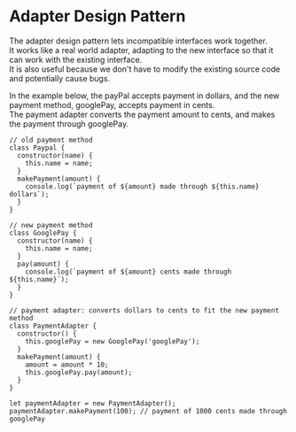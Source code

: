 # Adapter Design Pattern

The adapter design pattern lets incompatible interfaces work together.    
It works like a real world adapter, adapting to the new interface so that it can work with the existing interface.   
It is also useful because we don't have to modify the existing source code and potentially cause bugs.  

In the example below, the payPal accepts payment in dollars, 
and the new payment method, googlePay, accepts payment in cents.  
The payment adapter converts the payment amount to cents, and makes the payment through googlePay.  

```
// old payment method
class Paypal {
  constructor(name) {
    this.name = name;
  }
  makePayment(amount) {
    console.log(`payment of ${amount} made through ${this.name} dollars`);
  }
}

// new payment method 
class GooglePay {
  constructor(name) {
    this.name = name;
  }
  pay(amount) {
    console.log(`payment of ${amount} cents made through ${this.name}`);
  }
}

// payment adapter: converts dollars to cents to fit the new payment method
class PaymentAdapter {
  constructor() {
    this.googlePay = new GooglePay('googlePay');
  }
  makePayment(amount) {
    amount = amount * 10;
    this.googlePay.pay(amount);
  }
}

let paymentAdapter = new PaymentAdapter();
paymentAdapter.makePayment(100); // payment of 1000 cents made through googlePay
```